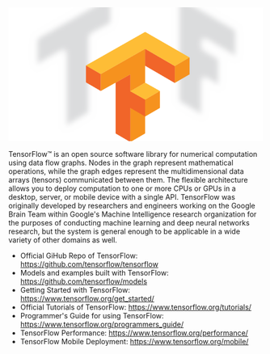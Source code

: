 ![TensorFlow](tf.png)

TensorFlow™ is an open source software library for numerical computation using data flow graphs. Nodes in the graph represent mathematical operations, while the graph edges represent the multidimensional data arrays (tensors) communicated between them. The flexible architecture allows you to deploy computation to one or more CPUs or GPUs in a desktop, server, or mobile device with a single API. TensorFlow was originally developed by researchers and engineers working on the Google Brain Team within Google's Machine Intelligence research organization for the purposes of conducting machine learning and deep neural networks research, but the system is general enough to be applicable in a wide variety of other domains as well.

* Official GiHub Repo of TensorFlow: https://github.com/tensorflow/tensorflow
* Models and examples built with TensorFlow: https://github.com/tensorflow/models
* Getting Started with TensorFlow: https://www.tensorflow.org/get_started/
* Official Tutorials of TensorFlow: https://www.tensorflow.org/tutorials/
* Programmer's Guide for using TensorFlow: https://www.tensorflow.org/programmers_guide/
* TensorFlow Performance: https://www.tensorflow.org/performance/
* TensorFlow Mobile Deployment: https://www.tensorflow.org/mobile/
